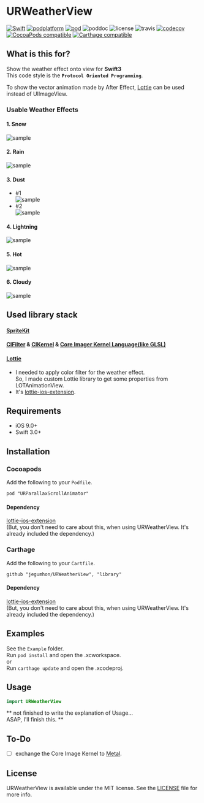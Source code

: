 # URWeatherView
 [![Swift](https://img.shields.io/badge/Swift-3.0%2B-orange.svg)](https://swift.org) [![podplatform](https://cocoapod-badges.herokuapp.com/p/URWeatherView/badge.png)](https://cocoapod-badges.herokuapp.com/p/URWeatherView/badge.png) [![pod](https://cocoapod-badges.herokuapp.com/v/URWeatherView/badge.png)](https://cocoapods.org/pods/URWeatherView) ![poddoc](https://img.shields.io/cocoapods/metrics/doc-percent/URWeatherView.svg) ![license](https://cocoapod-badges.herokuapp.com/l/URWeatherView/badge.png) ![travis](https://travis-ci.org/jegumhon/URWeatherView.svg?branch=master) [![codecov](https://codecov.io/gh/jegumhon/URWeatherView/branch/master/graph/badge.svg)](https://codecov.io/gh/jegumhon/URWeatherView) [![CocoaPods compatible](https://img.shields.io/badge/CocoaPods-compatible-4BC51D.svg?style=flat)](https://github.com/CocoaPods/CocoaPods) [![Carthage compatible](https://img.shields.io/badge/Carthage-compatible-4BC51D.svg?style=flat)](https://github.com/Carthage/Carthage)

## What is this for?
Show the weather effect onto view for **Swift3**  
This code style is the **`Protocol Oriented Programming`**.

To show the vector animation made by After Effect, [Lottie](http://airbnb.design/lottie/) can be used instead of UIImageView.

### Usable Weather Effects

#### 1. Snow
![sample](https://github.com/jegumhon/URWeatherView/blob/master/Resources/parallaxScrolling+PullToRefresh1.gif?raw=true)

#### 2. Rain
![sample](https://github.com/jegumhon/URWeatherView/blob/master/Resources/parallaxScrolling+PullToRefresh1.gif?raw=true)

#### 3. Dust
  * #1  
![sample](https://github.com/jegumhon/URWeatherView/blob/master/Resources/parallaxScrolling+PullToRefresh1.gif?raw=true)
  * #2  
![sample](https://github.com/jegumhon/URWeatherView/blob/master/Resources/parallaxScrolling+PullToRefresh1.gif?raw=true)

#### 4. Lightning
![sample](https://github.com/jegumhon/URWeatherView/blob/master/Resources/parallaxScrolling+PullToRefresh1.gif?raw=true)

#### 5. Hot
![sample](https://github.com/jegumhon/URWeatherView/blob/master/Resources/parallaxScrolling+PullToRefresh1.gif?raw=true)

#### 6. Cloudy
![sample](https://github.com/jegumhon/URWeatherView/blob/master/Resources/parallaxScrolling+PullToRefresh1.gif?raw=true)

## Used library stack
#### [SpriteKit](https://developer.apple.com/spritekit/)  
#### [CIFilter](https://github.com/airbnb/lottie-ios) &  [CIKernel](https://developer.apple.com/documentation/coreimage/cikernel) & [Core Imager Kernel Language(like GLSL)](https://developer.apple.com/library/content/documentation/GraphicsImaging/Reference/CIKernelLangRef/ci_gslang_ext.html)  
#### [Lottie](https://github.com/airbnb/lottie-ios)  
  * I needed to apply color filter for the weather effect.  
    So, I made custom Lottie library to get some properties from LOTAnimationView.
  * It's [lottie-ios-extension](https://github.com/jegumhon/lottie-ios).

## Requirements

* iOS 9.0+
* Swift 3.0+

## Installation

### Cocoapods

Add the following to your `Podfile`.

    pod "URParallaxScrollAnimator"
    
#### Dependency

[lottie-ios-extension](https://github.com/jegumhon/lottie-ios)  
(But, you don't need to care about this, when using URWeatherView. It's already included the dependency.)

### Carthage

Add the following to your `Cartfile`.

    github "jegumhon/URWeatherView", "library"
    
#### Dependency

[lottie-ios-extension](https://github.com/jegumhon/lottie-ios)  
(But, you don't need to care about this, when using URWeatherView. It's already included the dependency.)

## Examples

See the `Example` folder.  
Run `pod install` and open the .xcworkspace.  
or  
Run `carthage update` and open the .xcodeproj.

## Usage

```swift
import URWeatherView
```

** not finished to write the explanation of Usage...  
ASAP, I'll finish this. **

## To-Do

- [ ] exchange the Core Image Kernel to [Metal](https://developer.apple.com/metal/).

## License

URWeatherView is available under the MIT license. See the [LICENSE](LICENSE) file for more info.
